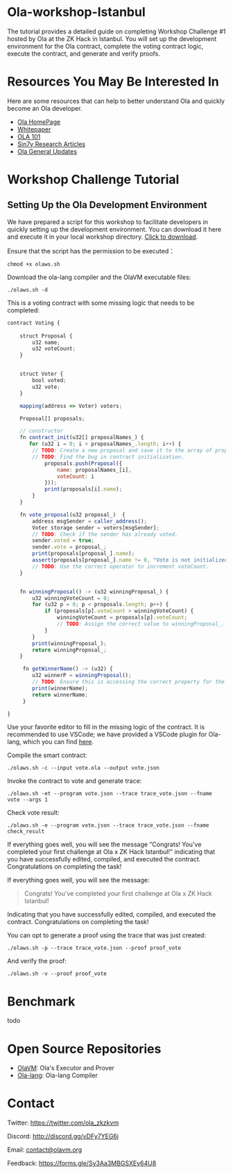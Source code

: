# Ola-workshop-Istanbul
The tutorial provides a detailed guide on completing Workshop Challenge #1 hosted by Ola at the ZK Hack in Istanbul. 
You will set up the development environment for the Ola contract, complete the voting contract logic, execute the contract, and generate and verify proofs.

# Resources You May Be Interested In
Here are some resources that can help to better understand Ola and quickly become an Ola developer.
- [Ola HomePage](https://home.olavm.org)
- [Whitepaper](https://olavm.org/)
- [OLA 101](https://www.youtube.com/watch?v=kaCiHQ6sM9A&list=PL-4FcjL--esquu-7mVq2dqJ3PyBPR-m5w)
- [Sin7y Research Articles](https://hackmd.io/@sin7y)
- [Ola General Updates](https://medium.com/@ola_zkzkvm)

# Workshop Challenge Tutorial
## Setting Up the Ola Development Environment
We have prepared a script for this workshop to facilitate developers in quickly setting up the development environment. You can download it here and execute it in your local workshop directory. [Click to download](https://google.com).

Ensure that the script has the permission to be executed：
````shell
chmod +x olaws.sh
````

Download the ola-lang compiler and the OlaVM executable files:
````shell
./olaws.sh -d
````

This is a voting contract with some missing logic that needs to be completed:
````js
contract Voting {
 
    struct Proposal {
        u32 name;  
        u32 voteCount;
    }


    struct Voter {
        bool voted;  
        u32 vote;   
    }

    mapping(address => Voter) voters;

    Proposal[] proposals;

    // constructor
    fn contract_init(u32[] proposalNames_) {
       for (u32 i = 0; i < proposalNames_.length; i++) {
        // TODO: Create a new proposal and save it to the array of proposals.
        // TODO: Find the bug in contract initialization.
            proposals.push(Proposal({
                name: proposalNames_[i],
                voteCount: i
            }));
            print(proposals[i].name);
        }
    }

    fn vote_proposal(u32 proposal_)  {
        address msgSender = caller_address();
        Voter storage sender = voters[msgSender];
        // TODO: Check if the sender has already voted.
        sender.voted = true;
        sender.vote = proposal_;
        print(proposals[proposal_].name);
        assert(proposals[proposal_].name != 0, "Vote is not initialized");
        // TODO: Use the correct operator to increment voteCount.
    }


    fn winningProposal() -> (u32 winningProposal_) {
        u32 winningVoteCount = 0;
        for (u32 p = 0; p < proposals.length; p++) {
            if (proposals[p].voteCount > winningVoteCount) {
                winningVoteCount = proposals[p].voteCount;
                // TODO: Assign the correct value to winningProposal_.
            }
        }
        print(winningProposal_);
        return winningProposal_;
    }

     fn getWinnerName() -> (u32) {
        u32 winnerP = winningProposal();
        // TODO: Ensure this is accessing the correct property for the winner's name.
        print(winnerName);
        return winnerName;
     }

}

````
Use your favorite editor to fill in the missing logic of the contract. It is recommended to use VSCode; we have provided a VSCode plugin for Ola-lang, which you can find [here](https://marketplace.visualstudio.com/items?itemName=Sin7y.ola).


Compile the smart contract:
````shell
./olaws.sh -c --input vote.ola --output vote.json
````

Invoke the contract to vote and generate trace:
````shell
./olaws.sh -et --program vote.json --trace trace_vote.json --fname vote --args 1
````

Check vote result:
````shell
./olaws.sh -e --program vote.json --trace trace_vote.json --fname check_result
````

If everything goes well, you will see the message "Congrats! You've completed your first challenge at Ola x ZK Hack Istanbul!" indicating that you have successfully edited, compiled, and executed the contract. Congratulations on completing the task!


If everything goes well, you will see the message:
>Congrats! You've completed your first challenge at Ola x ZK Hack Istanbul!

Indicating that you have successfully edited, compiled, and executed the contract. Congratulations on completing the task!


You can opt to generate a proof using the trace that was just created:
````shell
./olaws.sh -p --trace trace_vote.json --proof proof_vote
````

And verify the proof:
````shell
./olaws.sh -v --proof proof_vote
````

# Benchmark
todo


# Open Source Repositories
- [OlaVM](https://github.com/Sin7Y/olavm): Ola's Executor and Prover
- [Ola-lang](https://github.com/Sin7Y/ola-lang.git): Ola-lang Compiler


# Contact
Twitter: https://twitter.com/ola_zkzkvm

Discord: http://discord.gg/vDFy7YEG6j

Email: contact@olavm.org

Feedback: https://forms.gle/Sy3Aa3MBGSXEy64U8





